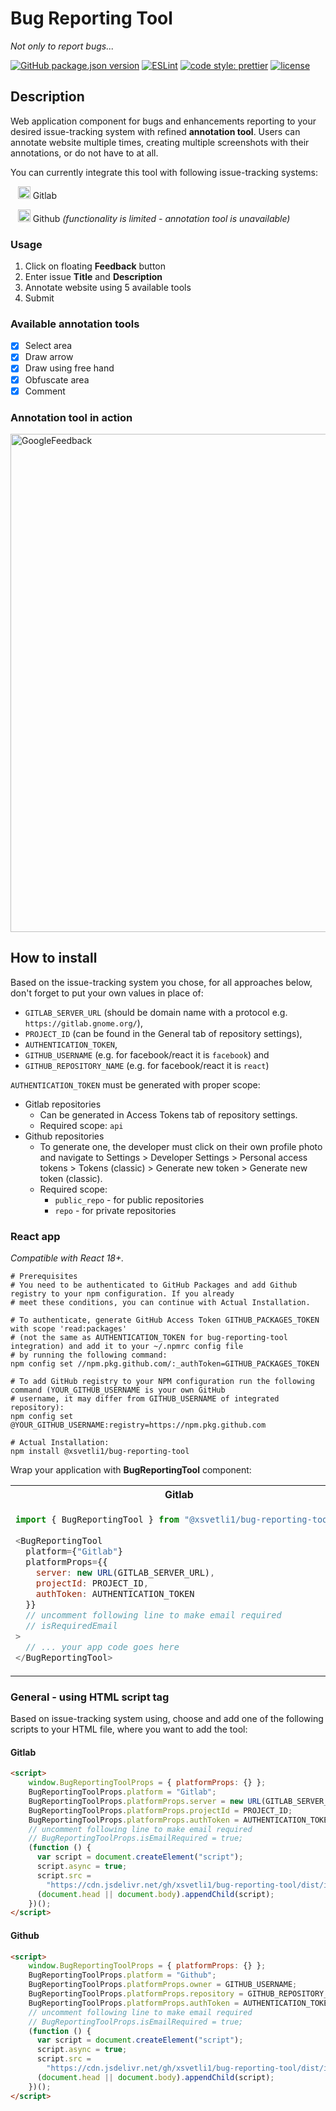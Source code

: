 # Bug Reporting Tool
_Not only to report bugs..._

[![GitHub package.json version](https://img.shields.io/github/package-json/v/xsvetli1/bug-reporting-tool?color=blue)](https://github.com/xsvetli1/bug-reporting-tool/pkgs/npm/bug-reporting-tool)
[![ESLint](https://github.com/xsvetli1/bug-reporting-tool/actions/workflows/eslint.yml/badge.svg)](https://github.com/xsvetli1/bug-reporting-tool/actions/workflows/eslint.yml)
[![code style: prettier](https://img.shields.io/badge/code_style-prettier-ff69b4.svg?color=success)](https://github.com/prettier/prettier)
[![license](https://img.shields.io/github/license/xsvetli1/bug-reporting-tool?color=success)](https://github.com/xsvetli1/bug-reporting-tool/blob/main/LICENSE)
## Description

Web application component for bugs and enhancements reporting to your desired issue-tracking system with refined **annotation tool**.
Users can annotate website multiple times, creating multiple screenshots with their annotations, or do not have to at all.

You can currently integrate this tool with following issue-tracking systems:

&nbsp;&nbsp;&nbsp;<a href="https://gitlab.com/"><img src="https://cdn-icons-png.flaticon.com/512/5968/5968853.png" width="20px" height="20px"></a>
 Gitlab
 
&nbsp;&nbsp;&nbsp;<a href="https://github.com/"><img src="https://github.com/favicon.ico" width="20px" height="20px"></a>
Github _(functionality is limited - annotation tool is unavailable)_

### Usage
1. Click on floating **Feedback** button
1. Enter issue **Title** and **Description**
2. Annotate website using 5 available tools
3. Submit

### Available annotation tools
- [x] Select area
- [x] Draw arrow
- [x] Draw using free hand
- [x] Obfuscate area
- [x] Comment

### Annotation tool in action
<img width="797" alt="GoogleFeedback" src="https://github.com/xsvetli1/bug-reporting-tool/assets/67949682/5e846c15-9e99-48a0-bceb-61e0f77a45ff">

## How to install

Based on the issue-tracking system you chose, for all approaches below, don't forget to put your own values in place of:
- `GITLAB_SERVER_URL` (should be domain name with a protocol e.g. `https://gitlab.gnome.org/`),
- `PROJECT_ID` (can be found in the General tab of repository settings),
- `AUTHENTICATION_TOKEN`,
- `GITHUB_USERNAME` (e.g. for facebook/react it is `facebook`) and
- `GITHUB_REPOSITORY_NAME` (e.g. for facebook/react it is `react`)

`AUTHENTICATION_TOKEN` must be generated with proper scope:
- Gitlab repositories
  - Can be generated in Access Tokens tab of repository settings.
  - Required scope: `api`
- Github repositories
  - To generate one, the developer must click on their own profile photo and navigate to Settings
        > Developer Settings > Personal access tokens > Tokens (classic) > Generate new token
        > Generate new token (classic).
  - Required scope:
    - `public_repo` - for public repositories
    - `repo` - for private repositories

### React app
_Compatible with React 18+._
```shell
# Prerequisites
# You need to be authenticated to GitHub Packages and add Github registry to your npm configuration. If you already
# meet these conditions, you can continue with Actual Installation.

# To authenticate, generate GitHub Access Token GITHUB_PACKAGES_TOKEN with scope 'read:packages'
# (not the same as AUTHENTICATION_TOKEN for bug-reporting-tool integration) and add it to your ~/.npmrc config file
# by running the following command:
npm config set //npm.pkg.github.com/:_authToken=GITHUB_PACKAGES_TOKEN

# To add GitHub registry to your NPM configuration run the following command (YOUR_GITHUB_USERNAME is your own GitHub
# username, it may differ from GITHUB_USERNAME of integrated repository):
npm config set @YOUR_GITHUB_USERNAME:registry=https://npm.pkg.github.com

# Actual Installation:
npm install @xsvetli1/bug-reporting-tool
```
Wrap your application with **BugReportingTool** component:
<table>
<tr>
<th> Gitlab </th>
<th> Github </th>
</tr>
<tr>
<td>

```javascript
import { BugReportingTool } from "@xsvetli1/bug-reporting-tool";
 
<BugReportingTool
  platform={"Gitlab"}
  platformProps={{
    server: new URL(GITLAB_SERVER_URL),
    projectId: PROJECT_ID,
    authToken: AUTHENTICATION_TOKEN
  }}
  // uncomment following line to make email required
  // isRequiredEmail
>
  // ... your app code goes here
</BugReportingTool>
```

</td>
<td>

```javascript
import { BugReportingTool } from "@xsvetli1/bug-reporting-tool";
 
<BugReportingTool
  platform={"Github"}
  platformProps={{
    owner: GITHUB_USERNAME,
    repository: GITHUB_REPOSITORY_NAME,
    authToken: AUTHENTICATION_TOKEN,
  }}
  // uncomment following line to make email required
  // isRequiredEmail
>
  // ... your app code goes here
</BugReportingTool>
```

</td>
</tr>
</table>

### General - using HTML script tag
Based on issue-tracking system using, choose and add one of the following scripts to your HTML file, where you want to add the tool:

#### Gitlab
```html
<script>
    window.BugReportingToolProps = { platformProps: {} };
    BugReportingToolProps.platform = "Gitlab";
    BugReportingToolProps.platformProps.server = new URL(GITLAB_SERVER_URL);
    BugReportingToolProps.platformProps.projectId = PROJECT_ID;
    BugReportingToolProps.platformProps.authToken = AUTHENTICATION_TOKEN;
    // uncomment following line to make email required
    // BugReportingToolProps.isEmailRequired = true;
    (function () {
      var script = document.createElement("script");
      script.async = true;
      script.src =
        "https://cdn.jsdelivr.net/gh/xsvetli1/bug-reporting-tool/dist/iife/index.js";
      (document.head || document.body).appendChild(script);
    })();
</script>
```

#### Github
```html
<script>
    window.BugReportingToolProps = { platformProps: {} };
    BugReportingToolProps.platform = "Github";
    BugReportingToolProps.platformProps.owner = GITHUB_USERNAME;
    BugReportingToolProps.platformProps.repository = GITHUB_REPOSITORY_NAME;
    BugReportingToolProps.platformProps.authToken = AUTHENTICATION_TOKEN;
    // uncomment following line to make email required
    // BugReportingToolProps.isEmailRequired = true;
    (function () {
      var script = document.createElement("script");
      script.async = true;
      script.src =
        "https://cdn.jsdelivr.net/gh/xsvetli1/bug-reporting-tool/dist/iife/index.js";
      (document.head || document.body).appendChild(script);
    })();
</script>
```
